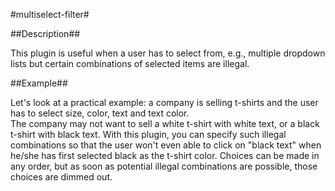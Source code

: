 #multiselect-filter#

##Description##

This plugin is useful when a user has to select from, e.g., multiple dropdown lists but certain combinations of selected items are illegal.

##Example##

Let's look at a practical example: a company is selling t-shirts and the user has to select size, color, text and text color.  
The company may not want to sell a white t-shirt with white text, or a black t-shirt with black text.  With this plugin, you can specify such illegal combinations so that the user won't even able to click on "black text" when he/she has first selected black as the t-shirt color.
Choices can be made in any order, but as soon as potential illegal combinations are possible, those choices are dimmed out.

